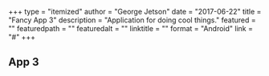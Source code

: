 +++
type = "itemized"
author = "George Jetson"
date = "2017-06-22"
title = "Fancy App 3"
description = "Application for doing cool things."
featured = ""
featuredpath = ""
featuredalt = ""
linktitle = ""
format = "Android"
link = "#"
+++

## App 3
